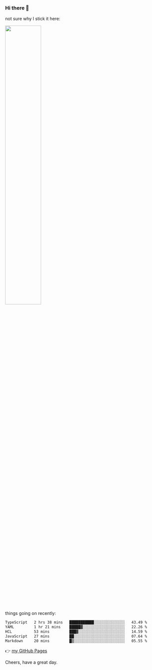 ### Hi there 👋

not sure why I stick it here:

[<img width="48%" src="https://github-readme-stats.vercel.app/api?username=ykzhukian&show_icons=true&theme=dracula">](https://github.com/anuraghazra/github-readme-stats)


things going on recently:

<!--START_SECTION:waka-->

```txt
TypeScript   2 hrs 38 mins   ███████████░░░░░░░░░░░░░░   43.49 %
YAML         1 hr 21 mins    █████▓░░░░░░░░░░░░░░░░░░░   22.26 %
HCL          53 mins         ███▓░░░░░░░░░░░░░░░░░░░░░   14.59 %
JavaScript   27 mins         ██░░░░░░░░░░░░░░░░░░░░░░░   07.64 %
Markdown     20 mins         █▒░░░░░░░░░░░░░░░░░░░░░░░   05.55 %
```

<!--END_SECTION:waka-->

👉 [my GitHub Pages](https://ykzhukian.github.io)

Cheers, have a great day.

